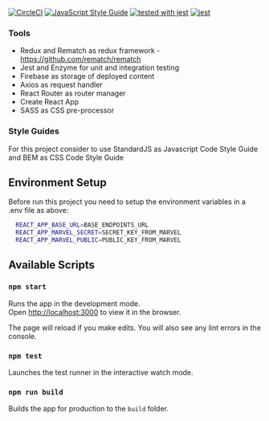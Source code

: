 [![CircleCI](https://circleci.com/gh/vinicius97/marvel-app/tree/master.svg?style=svg)](https://circleci.com/gh/vinicius97/marvel-app/tree/master)
[![JavaScript Style Guide](https://img.shields.io/badge/code_style-standard-brightgreen.svg)](https://standardjs.com)
[![tested with jest](https://img.shields.io/badge/tested_with-jest-99424f.svg)](https://github.com/facebook/jest) [![jest](https://jestjs.io/img/jest-badge.svg)](https://github.com/facebook/jest)

### Tools
- Redux and Rematch as redux framework - https://github.com/rematch/rematch
- Jest and Enzyme for unit and integration testing
- Firebase as storage of deployed content
- Axios as request handler
- React Router as router manager
- Create React App
- SASS as CSS pre-processor

### Style Guides
For this project consider to use StandardJS as Javascript Code Style Guide and BEM as CSS Code Style Guide

## Environment Setup
Before run this project you need to setup the environment variables in a .env file as above:
````bash
  REACT_APP_BASE_URL=BASE_ENDPOINTS_URL
  REACT_APP_MARVEL_SECRET=SECRET_KEY_FROM_MARVEL
  REACT_APP_MARVEL_PUBLIC=PUBLIC_KEY_FROM_MARVEL
````

## Available Scripts
### `npm start`

Runs the app in the development mode.<br>
Open [http://localhost:3000](http://localhost:3000) to view it in the browser.

The page will reload if you make edits.
You will also see any lint errors in the console.

### `npm test`

Launches the test runner in the interactive watch mode.

### `npm run build`

Builds the app for production to the `build` folder.
